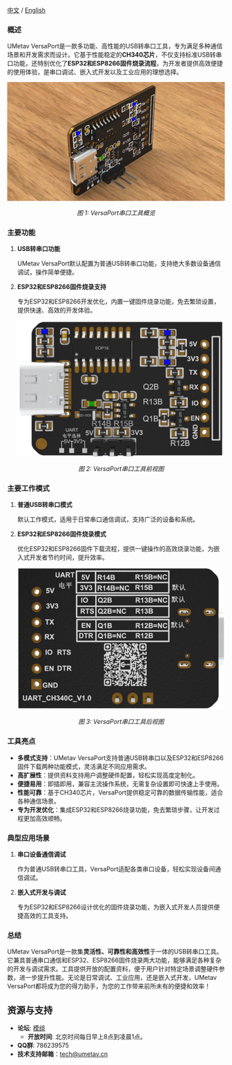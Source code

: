 [中文](https://github.com/WeCanSTU/VersaPort-USB2Serial/blob/main/README_CN.md) / [English](https://github.com/WeCanSTU/VersaPort-USB2Serial/blob/main/README.md)


### **概述**

UMetav VersaPort是一款多功能、高性能的USB转串口工具，专为满足多种通信场景和开发需求而设计。它基于性能稳定的**CH340芯片**，不仅支持标准USB转串口功能，还特别优化了**ESP32和ESP8266固件烧录流程**，为开发者提供高效便捷的使用体验，是串口调试、嵌入式开发以及工业应用的理想选择。

<div align="center">
  <img src="./resources/overview.png" alt="Overview" width="600">
  <p><em>图 1: VersaPort串口工具概览</em></p>
</div>

### **主要功能**

1. **USB转串口功能**
    
    UMetav VersaPort默认配置为普通USB转串口功能，支持绝大多数设备通信调试，操作简单便捷。
    
2. **ESP32和ESP8266固件烧录支持**
    
    专为ESP32和ESP8266开发优化，内置一键固件烧录功能，免去繁琐设置，提供快速、高效的开发体验。
    
    <div align="center">
        <img src="./resources/front.png" alt="Aries Plus Front View" width="600">
        <p><em>图 2: VersaPort串口工具前视图</em></p>
    </div>
    
### **主要工作模式**

1. **普通USB转串口模式**
    
    默认工作模式，适用于日常串口通信调试，支持广泛的设备和系统。
    
2. **ESP32和ESP8266固件烧录模式**
    
    优化ESP32和ESP8266固件下载流程，提供一键操作的高效烧录功能，为嵌入式开发者节约时间，提升效率。

    <div align="center">
        <img src="./resources/back.png" alt="Back View" width="600">
        <p><em>图 3: VersaPort串口工具后视图</em></p>
    </div>
### **工具亮点**

- **多模式支持**：UMetav VersaPort支持普通USB转串口以及ESP32和ESP8266固件下载两种功能模式，灵活满足不同应用需求。
- **高扩展性**：提供资料支持用户调整硬件配置，轻松实现高度定制化。
- **便捷易用**：即插即用，兼容主流操作系统，无需复杂设置即可快速上手使用。
- **性能可靠**：基于CH340芯片，VersaPort提供稳定可靠的数据传输性能，适合各种通信场景。
- **专为开发优化**：集成ESP32和ESP8266烧录功能，免去繁琐步骤，让开发过程更加高效顺畅。

### **典型应用场景**

1. **串口设备通信调试**
    
    作为普通USB转串口工具，VersaPort适配各类串口设备，轻松实现设备间通信调试。
    
2. **嵌入式开发与调试**
    
    专为ESP32和ESP8266设计优化的固件烧录功能，为嵌入式开发人员提供便捷高效的工具支持。

### **总结**

UMetav VersaPort是一款集**灵活性、可靠性和高效性**于一体的USB转串口工具。它兼具普通串口通信和ESP32、ESP8266固件烧录两大功能，能够满足各种复杂的开发与调试需求。工具提供开放的配置资料，便于用户针对特定场景调整硬件参数，进一步提升性能。无论是日常调试、工业应用，还是嵌入式开发，UMetav VersaPort都将成为您的得力助手，为您的工作带来前所未有的便捷和效率！

## **资源与支持**

- **论坛**: [模组](https://forum.umetav.cn/t/module)
    - **开放时间**: 北京时间每日早上8点到凌晨1点。
- **QQ群**: 786239575
- **技术支持邮箱**：[tech@umetav.cn](mailto:tech@umetav.cn)
